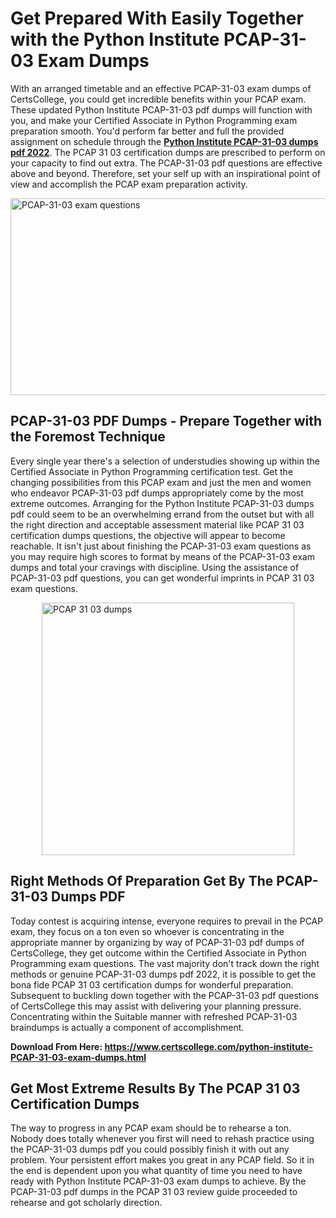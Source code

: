 <h1><strong>Get Prepared With Easily Together with the Python Institute PCAP-31-03 Exam Dumps&nbsp;</strong></h1>
<p><span style="font-weight: 400;">With an arranged timetable and an effective  PCAP-31-03 exam dumps of CertsCollege, you could get incredible benefits within your PCAP exam. These updated Python Institute PCAP-31-03 pdf dumps will function with you, and make your Certified Associate in Python Programming exam preparation smooth. You'd perform far better and full the provided assignment on schedule through the <strong><a href="https://www.certscollege.com/python-institute-PCAP-31-03-exam-dumps.html">Python Institute PCAP-31-03 dumps pdf 2022</a></strong>. The PCAP 31 03 certification dumps are prescribed to perform on your capacity to find out extra. The  PCAP-31-03 pdf questions are effective above and beyond. Therefore, set your self up with an inspirational point of view and accomplish the PCAP exam preparation activity.&nbsp;</span></p>
<p><span style="font-weight: 400;"><img style="display: block; margin-left: auto; margin-right: auto;" src="https://i.ibb.co/CPDK3ps/Yellow-and-Blue-Initiative-Blog-Banner.png" alt="PCAP-31-03 exam questions" width="559" height="315" /></span></p>
<h2><strong>PCAP-31-03 PDF Dumps - Prepare Together with the Foremost Technique</strong></h2>
<p><span style="font-weight: 400;">Every single year there's a selection of understudies showing up within the Certified Associate in Python Programming certification test. Get the changing possibilities from this PCAP exam and just the men and women who endeavor PCAP-31-03 pdf dumps appropriately come by the most extreme outcomes. Arranging for the Python Institute PCAP-31-03 dumps pdf could seem to be an overwhelming errand from the outset but with all the right direction and acceptable assessment material like PCAP 31 03 certification dumps questions, the objective will appear to become reachable. It isn't just about finishing the PCAP-31-03 exam questions as you may require high scores to format by means of the PCAP-31-03 exam dumps and total your cravings with discipline. Using the assistance of PCAP-31-03 pdf questions, you can get wonderful imprints in PCAP 31 03 exam questions.</span></p>
<p><span style="font-weight: 400;"><a href="https://tinyurl.com/yyohlku7"><img style="display: block; margin-left: auto; margin-right: auto;" src="https://i.ibb.co/9tMrhdY/Teacher-Appreciation-Invitation.png" alt="PCAP 31 03 dumps " width="404" height="404" /></a></span></p>
<h2><strong>Right Methods Of Preparation Get By The PCAP-31-03 Dumps PDF</strong></h2>
<p><span style="font-weight: 400;">Today contest is acquiring intense, everyone requires to prevail in the PCAP exam, they focus on a ton even so whoever is concentrating in the appropriate manner by organizing by way of PCAP-31-03 pdf dumps of CertsCollege, they get outcome within the Certified Associate in Python Programming exam questions. The vast majority don't track down the right methods or genuine PCAP-31-03 dumps pdf 2022, it is possible to get the bona fide PCAP 31 03 certification dumps for wonderful preparation. Subsequent to buckling down together with the  PCAP-31-03 pdf questions of CertsCollege this may assist with delivering your planning pressure. Concentrating within the Suitable manner with refreshed PCAP-31-03 braindumps is actually a component of accomplishment.</span></p>
<p><span style="font-weight: 400;"><strong>Download From Here: <a href="https://www.certscollege.com/python-institute-PCAP-31-03-exam-dumps.html">https://www.certscollege.com/python-institute-PCAP-31-03-exam-dumps.html</a></strong></span></p>
<h2><strong>Get Most Extreme Results By The PCAP 31 03 Certification Dumps</strong></h2>
<p><span style="font-weight: 400;">The way to progress in any PCAP exam should be to rehearse a ton. Nobody does totally whenever you first will need to rehash practice using the PCAP-31-03 dumps pdf you could possibly finish it with out any problem. Your persistent effort makes you great in any PCAP field. So it in the end is dependent upon you what quantity of time you need to have ready with Python Institute PCAP-31-03 exam dumps to achieve. By the PCAP-31-03 pdf dumps in the PCAP 31 03 review guide proceeded to rehearse and got scholarly direction.</span></p>

